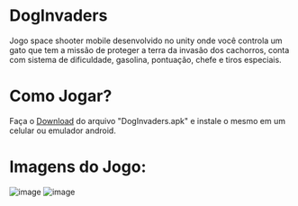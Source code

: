# DogInvaders

Jogo space shooter mobile desenvolvido no unity onde você controla um gato que tem a missão de proteger a terra da invasão dos cachorros, conta com sistema de dificuldade, gasolina, pontuação, chefe e tiros especiais.

# Como Jogar?

Faça o <a href="https://drive.google.com/file/d/1CUH1Kszb2ew0aAv7v3kjdLVcT2988B49/view?usp=sharing">Download</a> do arquivo "DogInvaders.apk" e instale o mesmo em um celular ou emulador android.

# Imagens do Jogo:
![image](https://github.com/gabs4841/DogInvaders/assets/74026100/5ec8f6c4-8b8e-44fd-a818-b385ae539a12)
![image](https://github.com/gabs4841/DogInvaders/assets/74026100/3fa77b5e-bacc-4867-beb1-fd81becfa67f)

